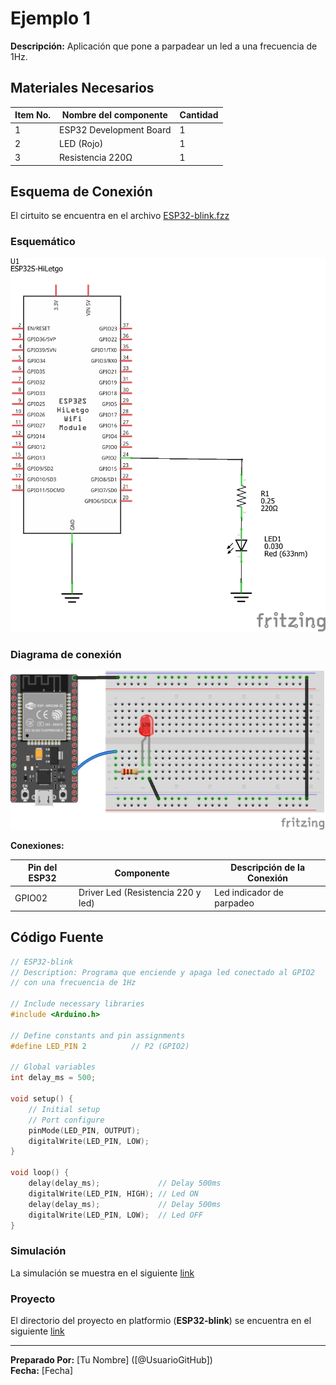 # Ejemplo 1

**Descripción:**
Aplicación que pone a parpadear un led a una frecuencia de 1Hz.

## Materiales Necesarios

| Item No. | Nombre del componente| Cantidad |
|---|---|---|
|1|ESP32 Development Board|1|
|2|LED (Rojo)|1|
|3|Resistencia 220Ω|1|

## Esquema de Conexión

El cirtuito se encuentra en el archivo [ESP32-blink.fzz](ESP32-blink.fzz)

### Esquemático

![esquematico](ESP32-blink_sch.png)

### Diagrama de conexión

![breadboad](ESP32-blink_bb.png)

**Conexiones:**

| Pin del ESP32 | Componente | Descripción de la Conexión |
|---------------|------------|---------------------------|
| GPIO02        | Driver Led (Resistencia 220 y led) | Led indicador de parpadeo|

## Código Fuente

```cpp
// ESP32-blink
// Description: Programa que enciende y apaga led conectado al GPIO2 
// con una frecuencia de 1Hz

// Include necessary libraries
#include <Arduino.h>

// Define constants and pin assignments
#define LED_PIN 2          // P2 (GPIO2)

// Global variables
int delay_ms = 500;

void setup() {
    // Initial setup
    // Port configure
    pinMode(LED_PIN, OUTPUT);    
    digitalWrite(LED_PIN, LOW);
}

void loop() {
    delay(delay_ms);             // Delay 500ms
    digitalWrite(LED_PIN, HIGH); // Led ON
    delay(delay_ms);             // Delay 500ms 
    digitalWrite(LED_PIN, LOW);  // Led OFF
}
```

### Simulación

La simulación se muestra en el siguiente [link](https://wokwi.com/projects/406255037756300289)

### Proyecto

El directorio del proyecto en platformio (**ESP32-blink**) se encuentra en el siguiente [link](ESP32-blink/)

---
**Preparado Por:** [Tu Nombre] ([@UsuarioGitHub])  
**Fecha:** [Fecha]

